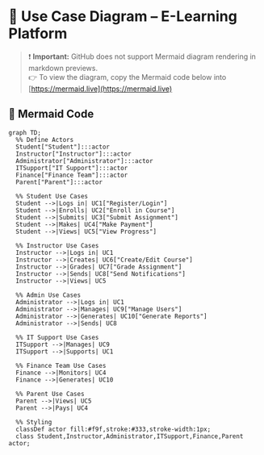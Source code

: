 # 🧩 Use Case Diagram – E-Learning Platform

> ❗ **Important:** GitHub does not support Mermaid diagram rendering in markdown previews.  
> 👉 To view the diagram, copy the Mermaid code below into [https://mermaid.live](https://mermaid.live)

## 📌 Mermaid Code

````mermaid
graph TD;
  %% Define Actors
  Student["Student"]:::actor
  Instructor["Instructor"]:::actor
  Administrator["Administrator"]:::actor
  ITSupport["IT Support"]:::actor
  Finance["Finance Team"]:::actor
  Parent["Parent"]:::actor

  %% Student Use Cases
  Student -->|Logs in| UC1["Register/Login"]
  Student -->|Enrolls| UC2["Enroll in Course"]
  Student -->|Submits| UC3["Submit Assignment"]
  Student -->|Makes| UC4["Make Payment"]
  Student -->|Views| UC5["View Progress"]

  %% Instructor Use Cases
  Instructor -->|Logs in| UC1
  Instructor -->|Creates| UC6["Create/Edit Course"]
  Instructor -->|Grades| UC7["Grade Assignment"]
  Instructor -->|Sends| UC8["Send Notifications"]
  Instructor -->|Views| UC5

  %% Admin Use Cases
  Administrator -->|Logs in| UC1
  Administrator -->|Manages| UC9["Manage Users"]
  Administrator -->|Generates| UC10["Generate Reports"]
  Administrator -->|Sends| UC8

  %% IT Support Use Cases
  ITSupport -->|Manages| UC9
  ITSupport -->|Supports| UC1

  %% Finance Team Use Cases
  Finance -->|Monitors| UC4
  Finance -->|Generates| UC10

  %% Parent Use Cases
  Parent -->|Views| UC5
  Parent -->|Pays| UC4

  %% Styling
  classDef actor fill:#f9f,stroke:#333,stroke-width:1px;
  class Student,Instructor,Administrator,ITSupport,Finance,Parent actor;



